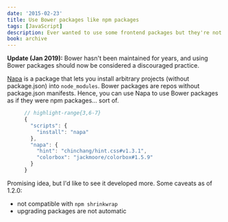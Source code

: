 ```yaml
---
date: '2015-02-23'
title: Use Bower packages like npm packages
tags: [JavaScript]
description: Ever wanted to use some frontend packages but they're not npm-compatible?
book: archive
---
```


<Notice archived>

**Update (Jan 2019):** Bower hasn't been maintained for years, and using Bower packages should now be considered a discouraged practice.

</Notice>

[Napa] is a package that lets you install arbitrary projects (without package.json) into `node_modules`. Bower packages are repos without package.json manifests. Hence, you can use Napa to use Bower packages as if they were npm packages... sort of.

<Figure code title='package.json'>

```js
// highlight-range{3,6-7}
{
  "scripts": {
    "install": "napa"
  },
  "napa": {
    "hint": "chinchang/hint.css#v1.3.1",
    "colorbox": "jackmoore/colorbox#1.5.9"
  }
}
```

</Figure>

Promising idea, but I'd like to see it developed more. Some caveats as of 1.2.0:

- not compatible with `npm shrinkwrap`
- upgrading packages are not automatic

[napa]: https://www.npmjs.com/package/napa

